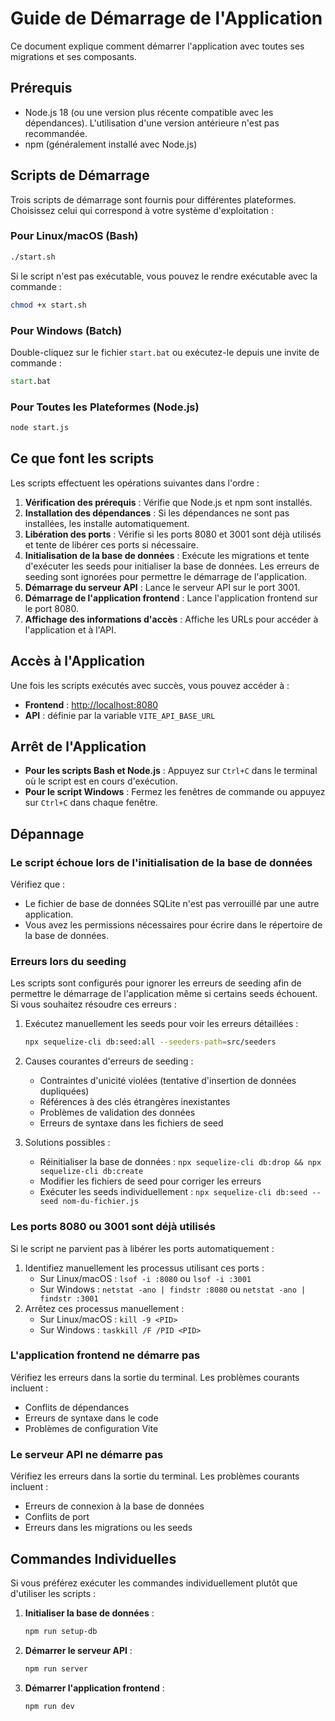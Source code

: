 # Guide de Démarrage de l'Application

Ce document explique comment démarrer l'application avec toutes ses migrations et ses composants.

## Prérequis

- Node.js 18 (ou une version plus récente compatible avec les dépendances). L'utilisation d'une version antérieure n'est pas recommandée.
- npm (généralement installé avec Node.js)

## Scripts de Démarrage

Trois scripts de démarrage sont fournis pour différentes plateformes. Choisissez celui qui correspond à votre système d'exploitation :

### Pour Linux/macOS (Bash)

```bash
./start.sh
```

Si le script n'est pas exécutable, vous pouvez le rendre exécutable avec la commande :

```bash
chmod +x start.sh
```

### Pour Windows (Batch)

Double-cliquez sur le fichier `start.bat` ou exécutez-le depuis une invite de commande :

```cmd
start.bat
```

### Pour Toutes les Plateformes (Node.js)

```bash
node start.js
```

## Ce que font les scripts

Les scripts effectuent les opérations suivantes dans l'ordre :

1. **Vérification des prérequis** : Vérifie que Node.js et npm sont installés.
2. **Installation des dépendances** : Si les dépendances ne sont pas installées, les installe automatiquement.
3. **Libération des ports** : Vérifie si les ports 8080 et 3001 sont déjà utilisés et tente de libérer ces ports si nécessaire.
4. **Initialisation de la base de données** : Exécute les migrations et tente d'exécuter les seeds pour initialiser la base de données. Les erreurs de seeding sont ignorées pour permettre le démarrage de l'application.
5. **Démarrage du serveur API** : Lance le serveur API sur le port 3001.
6. **Démarrage de l'application frontend** : Lance l'application frontend sur le port 8080.
7. **Affichage des informations d'accès** : Affiche les URLs pour accéder à l'application et à l'API.

## Accès à l'Application

Une fois les scripts exécutés avec succès, vous pouvez accéder à :

- **Frontend** : [http://localhost:8080](http://localhost:8080)
- **API** : définie par la variable `VITE_API_BASE_URL`

## Arrêt de l'Application

- **Pour les scripts Bash et Node.js** : Appuyez sur `Ctrl+C` dans le terminal où le script est en cours d'exécution.
- **Pour le script Windows** : Fermez les fenêtres de commande ou appuyez sur `Ctrl+C` dans chaque fenêtre.

## Dépannage

### Le script échoue lors de l'initialisation de la base de données

Vérifiez que :
- Le fichier de base de données SQLite n'est pas verrouillé par une autre application.
- Vous avez les permissions nécessaires pour écrire dans le répertoire de la base de données.

### Erreurs lors du seeding

Les scripts sont configurés pour ignorer les erreurs de seeding afin de permettre le démarrage de l'application même si certains seeds échouent. Si vous souhaitez résoudre ces erreurs :

1. Exécutez manuellement les seeds pour voir les erreurs détaillées :
   ```bash
   npx sequelize-cli db:seed:all --seeders-path=src/seeders
   ```

2. Causes courantes d'erreurs de seeding :
   - Contraintes d'unicité violées (tentative d'insertion de données dupliquées)
   - Références à des clés étrangères inexistantes
   - Problèmes de validation des données
   - Erreurs de syntaxe dans les fichiers de seed

3. Solutions possibles :
   - Réinitialiser la base de données : `npx sequelize-cli db:drop && npx sequelize-cli db:create`
   - Modifier les fichiers de seed pour corriger les erreurs
   - Exécuter les seeds individuellement : `npx sequelize-cli db:seed --seed nom-du-fichier.js`

### Les ports 8080 ou 3001 sont déjà utilisés

Si le script ne parvient pas à libérer les ports automatiquement :
1. Identifiez manuellement les processus utilisant ces ports :
   - Sur Linux/macOS : `lsof -i :8080` ou `lsof -i :3001`
   - Sur Windows : `netstat -ano | findstr :8080` ou `netstat -ano | findstr :3001`
2. Arrêtez ces processus manuellement :
   - Sur Linux/macOS : `kill -9 <PID>`
   - Sur Windows : `taskkill /F /PID <PID>`

### L'application frontend ne démarre pas

Vérifiez les erreurs dans la sortie du terminal. Les problèmes courants incluent :
- Conflits de dépendances
- Erreurs de syntaxe dans le code
- Problèmes de configuration Vite

### Le serveur API ne démarre pas

Vérifiez les erreurs dans la sortie du terminal. Les problèmes courants incluent :
- Erreurs de connexion à la base de données
- Conflits de port
- Erreurs dans les migrations ou les seeds

## Commandes Individuelles

Si vous préférez exécuter les commandes individuellement plutôt que d'utiliser les scripts :

1. **Initialiser la base de données** :
   ```bash
   npm run setup-db
   ```

2. **Démarrer le serveur API** :
   ```bash
   npm run server
   ```

3. **Démarrer l'application frontend** :
   ```bash
   npm run dev
   ```
